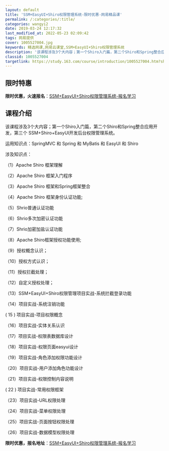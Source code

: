 ```yaml
---
layout: default
title: 'SSM+EasyUI+Shiro权限管理系统-限时优惠-网易精品课'
permalink: /:categories/:title/
categories: wangyi2
date: 2019-03-24 12:17:32
last_modified_at: 2022-05-23 02:09:42
tags: 网易提供
cover: 1005527004.jpg
keywords: 精选网课,网易云课堂,SSM+EasyUI+Shiro权限管理系统
description: '该课程涉及3个大内容；第一个Shiro入门篇，第二个Shiro和Spring整合应用开发，第三个SSM+Shiro+Ea'
classid: 1005527004
targetlink: https://study.163.com/course/introduction/1005527004.htm?share=1&shareId=1025206652&utm_campaign=share&utm_medium=iphoneShare&utm_source=&utm_u=1025206652
---
```


## 限时特惠

**限时优惠，火速报名**：[SSM+EasyUI+Shiro权限管理系统-报名学习](https://study.163.com/course/introduction/1005527004.htm?share=1&shareId=1025206652&utm_campaign=share&utm_medium=iphoneShare&utm_source=&utm_u=1025206652)

## 课程介绍

该课程涉及3个大内容；第一个Shiro入门篇，第二个Shiro和Spring整合应用开发，第三个 SSM+Shiro+EasyUI开发后台权限管理系统。

运用知识点：SpringMVC 和 Spring 和 MyBatis 和 EasyUI 和 Shiro

涉及知识点：

（1）Apache Shiro 框架理解

（2）Apache Shiro 框架入门程序

（3）Apache Shiro 框架和Spring框架整合

（4）Apache Shiro 框架身份认证功能;

（5）Shrio普通认证功能

（6）Shrio多次加密认证功能

（7）Shrio加密加盐认证功能

（8）Apache Shiro框架授权功能使用;

（9）授权概念认识；

（10）授权方式认识；

（11）授权拦截处理；

（12）自定义授权处理；

（13）SSM+EasyUI+Shiro权限管理项目实战-系统拦截登录功能

（14）项目实战-系统注销功能

 ( 15 )  项目实战-项目权限概念

（16）项目实战-实体关系认识

（17）项目实战-权限表数据库设计

（18）项目实战-权限页面easyui设计

（19）项目实战-角色添加权限功能设计

（20）项目实战-用户添加角色功能设计

（21）项目实战-权限控制内容说明

 ( 22 )  项目实战-常用权限框架

（23）项目实战-URL权限处理

（24）项目实战-菜单权限处理

（25）项目实战-页面按钮权限处理

（26）项目实战-数据模型权限处理

**限时优惠，报名地址**：[SSM+EasyUI+Shiro权限管理系统-报名学习](https://study.163.com/course/introduction/1005527004.htm?share=1&shareId=1025206652&utm_campaign=share&utm_medium=iphoneShare&utm_source=&utm_u=1025206652)

